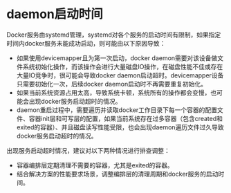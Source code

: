 # daemon启动时间<a name="ZH-CN_TOPIC_0184808200"></a>

Docker服务由systemd管理，systemd对各个服务的启动时间有限制，如果指定时间内docker服务未能成功启动，则可能由以下原因导致：

-   如果使用devicemapper且为第一次启动，docker daemon需要对该设备做文件系统初始化操作，而该操作会进行大量磁盘IO操作，在磁盘性能不佳或存在大量IO竞争时，很可能会导致docker daemon启动超时。devicemapper设备只需要初始化一次，后续docker daemon启动时不再需要重复初始化。
-   如果当前系统资源占用太高，导致系统卡顿，系统所有的操作都会变慢，也可能会出现docker服务启动超时的情况。
-   daemon重启过程中，需要遍历并读取docker工作目录下每一个容器的配置文件、容器init层和可写层的配置，如果当前系统存在过多容器（包含created和exited的容器）、并且磁盘读写性能受限，也会出现daemon遍历文件过久导致docker服务启动超时的情况。

出现服务启动超时情况，建议对以下两种情况进行排查调整：

-   容器编排层定期清理不需要的容器，尤其是exited的容器。
-   结合解决方案的性能要求场景，调整编排层的清理周期和docker服务的启动时间。

